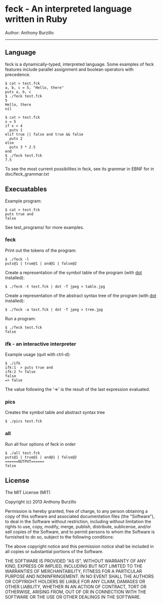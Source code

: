 feck - An interpreted language written in Ruby
==============================================

Author: Anthony Burzillo

******

## Language

feck is a dynamically-typed, interpreted language. Some examples of feck features
include parallel assignment and boolean operators with precedence.

```shell
$ cat > test.fck
a, b, c = 5, "Hello, there"
puts a, b, c
$ ./feck test.fck
5
Hello, there
nil
```

```shell
$ cat > test.fck
x = 5
if x < 4
  puts 1
elif true || false and true && false
  puts 2
else
  puts 3 * 2.5
end
$ ./feck test.fck
7.5
```

To see the most current possibilites in feck, see its grammar in EBNF for in
doc/feck_grammar.txt

## Execuatables

Example program:

```shell
$ cat > test.fck
puts true and
false
```

See test_programs/ for more examples.

### feck


Print out the tokens of the program:

```shell
$ ./feck -l
puts@1 | true@1 | and@1 | false@2
```

Create a representation of the symbol table of the program (with [dot] installed):

[dot]: http://www.graphviz.org/

```shell
$ ./feck -t test.fck | dot -T jpeg > table.jpg
```

Create a representation of the abstract syntax tree of the program (with [dot] installed):

```shell
$ ./feck -a test.fck | dot -T jpeg > tree.jpg
```

Run a program:

```shell
$ ./feck test.fck
false
```

### ifk - an interactive interpreter

Example usage (quit with ctrl-d):

```shell
$ ./ifk
ifk:1  > puts true and
ifk:2 ?> false
false
=> false
```

The value following the '=>' is the result of the last expression evaluated.

### pics

Creates the symbol table and abstract syntax tree

```shell
$ ./pics test.fck
```

### all

Run all four options of feck in order

```shell
$ ./all test.fck
puts@1 | true@1 | and@1 | false@2
======OUTPUT======
false
```

## License

The MIT License (MIT)

Copyright (c) 2013 Anthony Burzillo

Permission is hereby granted, free of charge, to any person obtaining a copy
of this software and associated documentation files (the "Software"), to deal
in the Software without restriction, including without limitation the rights
to use, copy, modify, merge, publish, distribute, sublicense, and/or sell
copies of the Software, and to permit persons to whom the Software is
furnished to do so, subject to the following conditions:

The above copyright notice and this permission notice shall be included in
all copies or substantial portions of the Software.

THE SOFTWARE IS PROVIDED "AS IS", WITHOUT WARRANTY OF ANY KIND, EXPRESS OR
IMPLIED, INCLUDING BUT NOT LIMITED TO THE WARRANTIES OF MERCHANTABILITY,
FITNESS FOR A PARTICULAR PURPOSE AND NONINFRINGEMENT. IN NO EVENT SHALL THE
AUTHORS OR COPYRIGHT HOLDERS BE LIABLE FOR ANY CLAIM, DAMAGES OR OTHER
LIABILITY, WHETHER IN AN ACTION OF CONTRACT, TORT OR OTHERWISE, ARISING FROM,
OUT OF OR IN CONNECTION WITH THE SOFTWARE OR THE USE OR OTHER DEALINGS IN
THE SOFTWARE.

